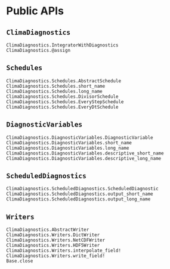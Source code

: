 # Public APIs

## `ClimaDiagnostics`

```@docs
ClimaDiagnostics.IntegratorWithDiagnostics
ClimaDiagnostics.@assign
```

## `Schedules`

```@docs
ClimaDiagnostics.Schedules.AbstractSchedule
ClimaDiagnostics.Schedules.short_name
ClimaDiagnostics.Schedules.long_name
ClimaDiagnostics.Schedules.DivisorSchedule
ClimaDiagnostics.Schedules.EveryStepSchedule
ClimaDiagnostics.Schedules.EveryDtSchedule

```

## `DiagnosticVariables`

```@docs
ClimaDiagnostics.DiagnosticVariables.DiagnosticVariable
ClimaDiagnostics.DiagnosticVariables.short_name
ClimaDiagnostics.DiagnosticVariables.long_name
ClimaDiagnostics.DiagnosticVariables.descriptive_short_name
ClimaDiagnostics.DiagnosticVariables.descriptive_long_name
```

## `ScheduledDiagnostics`

```@docs
ClimaDiagnostics.ScheduledDiagnostics.ScheduledDiagnostic
ClimaDiagnostics.ScheduledDiagnostics.output_short_name
ClimaDiagnostics.ScheduledDiagnostics.output_long_name
```


## `Writers`

```@docs
ClimaDiagnostics.AbstractWriter
ClimaDiagnostics.Writers.DictWriter
ClimaDiagnostics.Writers.NetCDFWriter
ClimaDiagnostics.Writers.HDF5Writer
ClimaDiagnostics.Writers.interpolate_field!
ClimaDiagnostics.Writers.write_field!
Base.close
```
